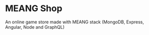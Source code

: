 # MEANG Shop

An online game store made with MEANG stack (MongoDB, Express, Angular, Node and GraphQL)
